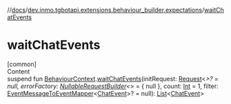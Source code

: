 //[docs](../../index.md)/[dev.inmo.tgbotapi.extensions.behaviour_builder.expectations](index.md)/[waitChatEvents](wait-chat-events.md)



# waitChatEvents  
[common]  
Content  
suspend fun [BehaviourContext](../dev.inmo.tgbotapi.extensions.behaviour_builder/-behaviour-context/index.md).[waitChatEvents](wait-chat-events.md)(initRequest: [Request](../dev.inmo.tgbotapi.requests.abstracts/-request/index.md)<*>? = null, errorFactory: [NullableRequestBuilder](index.md#%5Bdev.inmo.tgbotapi.extensions.behaviour_builder.expectations%2FNullableRequestBuilder%2F%2F%2FPointingToDeclaration%2F%5D%2FClasslikes%2F625018081)<*> = { null }, count: [Int](https://kotlinlang.org/api/latest/jvm/stdlib/kotlin/-int/index.html) = 1, filter: [EventMessageToEventMapper](index.md#%5Bdev.inmo.tgbotapi.extensions.behaviour_builder.expectations%2FEventMessageToEventMapper%2F%2F%2FPointingToDeclaration%2F%5D%2FClasslikes%2F625018081)<[ChatEvent](../dev.inmo.tgbotapi.types.message.ChatEvents.abstracts/-chat-event/index.md)>? = null): [List](https://kotlinlang.org/api/latest/jvm/stdlib/kotlin.collections/-list/index.html)<[ChatEvent](../dev.inmo.tgbotapi.types.message.ChatEvents.abstracts/-chat-event/index.md)>  



